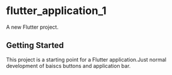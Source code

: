 # flutter_application_1

A new Flutter project.

## Getting Started

This project is a starting point for a Flutter application.Just normal development of baiscs buttons and application bar.

